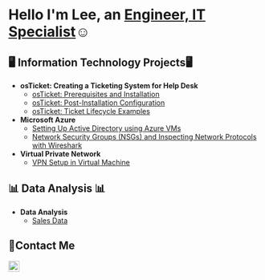 
<h1>Hello I'm Lee, an <a href="https://www.linkedin.com/in/leelor/">Engineer, IT Specialist</a>☺</h1>

<h2>🖥️ Information Technology Projects🖥</h2>

- <b> osTicket: Creating a Ticketing System for Help Desk </b>
  - [osTicket: Prerequisites and Installation](https://github.com/leelor121/osticket-prereqs)
  - [osTicket: Post-Installation Configuration](https://github.com/leelor121/post-install-config)
  - [osTicket: Ticket Lifecycle Examples](https://github.com/leelor121/ticket-lifecycle)
- <b>Microsoft Azure</b>
  - [Setting Up Active Directory using Azure VMs](https://github.com/leelor121/configure-ad)
  - [Network Security Groups (NSGs) and Inspecting Network Protocols with Wireshark](https://github.com/leelor121/azure-network-protocols)
- <b>Virtual Private Network</b>
  - [VPN Setup in Virtual Machine ](https://github.com/leelor121/Setting-UP-A-VPN)
 
 <h2>📊 Data Analysis 📊 </h2>
 
- <b>Data Analysis </b>
  - [Sales Data](https://github.com/leelor121/Amazon-Sales-Data-Analysis)

<h2>📩Contact Me</h2>

[<img align="left" alt="Lee | LinkedIn" width="22px" src="https://cdn.jsdelivr.net/npm/simple-icons@v3/icons/linkedin.svg" />][linkedin]

[linkedin]:https://www.linkedin.com/in/leelor/
